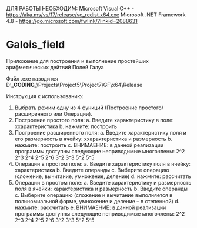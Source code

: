 ДЛЯ РАБОТЫ НЕОБХОДИМ:
Microsoft Visual C++ - https://aka.ms/vs/17/release/vc_redist.x64.exe
Microsoft .NET Framework 4.8 - https://go.microsoft.com/fwlink/?linkid=2088631



# Galois_field
Приложение для построения и выполнение простейших арифметических дейтвий Полей Галуа

Файл .exe назодится D:\___CODING___\Projects\Project5\Project7\GF\x64\Release

Инструкция к использованию:
1)	Выбрать режим одну из 4 функций (Построение простого/расширенного или Операции).
2)	Построение простого поля:
  a.	Введите характеристику в поле: xхарактеристика
  b.	нажмите: построить
3)	Построение расширенного поля:
  a.	Введите характеристику поля и его размерность в ячейку: xхарактеристика и размерность
  b.	нажмите: построить
  c.	ВНИМАЕНИЕ: в данной реализации программы доступны следующие неприводимые многочлены: 2^2	2^3	2^4	2^5	2^6	3^2	3^3	5^2	5^5
4)	Операции в простом поле:
  a.	Введите характеристику поля в ячейку: характеристика
  b.	Введите операнды
  c.	Выберите операцию (сложение, вычитание, умножение, деление) 
  d.	нажмите: рассчитать
5)	Операции в простом поле:
  a.	Введите характеристику и размерность поля в ячейки: характеристика и  размерность
  b.	Введите операнды
  c.	Выберите операцию (сложение и вычитание выполняется в полиномиальной форме, умножение и деление – в степенной) 
  d.	нажмите: рассчитать
  e.	ВНИМАЕНИЕ: в данной реализации программы доступны следующие неприводимые многочлены: 2^2	2^3	2^4	2^5	2^6	3^2	3^3	5^2	5^5
